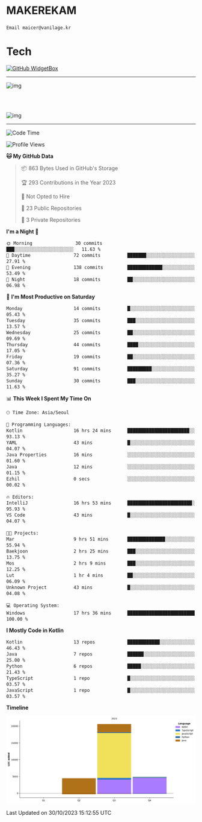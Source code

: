 # MAKEREKAM

`Email maicer@vanilage.kr`

# Tech

[![GitHub WidgetBox](https://github-widgetbox.vercel.app/api/skills?languages=python,js,ts,c,cpp,cs,java,kotlin,bash,md,html,css,xml,yaml,swift,powershell,json,R,SQL,php&tools=git,npm,gradle,nodejs,vercel,nginx&includeNames=true&theme=darkmode)](https://github.com/Jurredr/github-widgetbox)

---

![img](https://github-readme-stats.vercel.app/api/top-langs/?username=MAKEREKAM&layout=compact&theme=gruvbox)

<br>
<br>

![img](https://github-readme-stats.vercel.app/api/?username=MAKEREKAM&layout=compact&theme=gruvbox)

---

<!--START_SECTION:waka-->
![Code Time](http://img.shields.io/badge/Code%20Time-66%20hrs%2055%20mins-blue)

![Profile Views](http://img.shields.io/badge/Profile%20Views-3-blue)

**🐱 My GitHub Data** 

> 📦 863 Bytes Used in GitHub's Storage 
 > 
> 🏆 293 Contributions in the Year 2023
 > 
> 🚫 Not Opted to Hire
 > 
> 📜 23 Public Repositories 
 > 
> 🔑 3 Private Repositories 
 > 
**I'm a Night 🦉** 

```text
🌞 Morning                30 commits          ███░░░░░░░░░░░░░░░░░░░░░░   11.63 % 
🌆 Daytime                72 commits          ███████░░░░░░░░░░░░░░░░░░   27.91 % 
🌃 Evening                138 commits         █████████████░░░░░░░░░░░░   53.49 % 
🌙 Night                  18 commits          ██░░░░░░░░░░░░░░░░░░░░░░░   06.98 % 
```
📅 **I'm Most Productive on Saturday** 

```text
Monday                   14 commits          █░░░░░░░░░░░░░░░░░░░░░░░░   05.43 % 
Tuesday                  35 commits          ███░░░░░░░░░░░░░░░░░░░░░░   13.57 % 
Wednesday                25 commits          ██░░░░░░░░░░░░░░░░░░░░░░░   09.69 % 
Thursday                 44 commits          ████░░░░░░░░░░░░░░░░░░░░░   17.05 % 
Friday                   19 commits          ██░░░░░░░░░░░░░░░░░░░░░░░   07.36 % 
Saturday                 91 commits          █████████░░░░░░░░░░░░░░░░   35.27 % 
Sunday                   30 commits          ███░░░░░░░░░░░░░░░░░░░░░░   11.63 % 
```


📊 **This Week I Spent My Time On** 

```text
🕑︎ Time Zone: Asia/Seoul

💬 Programming Languages: 
Kotlin                   16 hrs 24 mins      ███████████████████████░░   93.13 % 
YAML                     43 mins             █░░░░░░░░░░░░░░░░░░░░░░░░   04.07 % 
Java Properties          16 mins             ░░░░░░░░░░░░░░░░░░░░░░░░░   01.60 % 
Java                     12 mins             ░░░░░░░░░░░░░░░░░░░░░░░░░   01.15 % 
Ezhil                    0 secs              ░░░░░░░░░░░░░░░░░░░░░░░░░   00.02 % 

🔥 Editors: 
IntelliJ                 16 hrs 53 mins      ████████████████████████░   95.93 % 
VS Code                  43 mins             █░░░░░░░░░░░░░░░░░░░░░░░░   04.07 % 

🐱‍💻 Projects: 
Mar                      9 hrs 51 mins       ██████████████░░░░░░░░░░░   55.94 % 
Baekjoon                 2 hrs 25 mins       ███░░░░░░░░░░░░░░░░░░░░░░   13.75 % 
Mos                      2 hrs 9 mins        ███░░░░░░░░░░░░░░░░░░░░░░   12.25 % 
Lut                      1 hr 4 mins         ██░░░░░░░░░░░░░░░░░░░░░░░   06.09 % 
Unknown Project          43 mins             █░░░░░░░░░░░░░░░░░░░░░░░░   04.08 % 

💻 Operating System: 
Windows                  17 hrs 36 mins      █████████████████████████   100.00 % 
```

**I Mostly Code in Kotlin** 

```text
Kotlin                   13 repos            ████████████░░░░░░░░░░░░░   46.43 % 
Java                     7 repos             ██████░░░░░░░░░░░░░░░░░░░   25.00 % 
Python                   6 repos             █████░░░░░░░░░░░░░░░░░░░░   21.43 % 
TypeScript               1 repo              █░░░░░░░░░░░░░░░░░░░░░░░░   03.57 % 
JavaScript               1 repo              █░░░░░░░░░░░░░░░░░░░░░░░░   03.57 % 
```



**Timeline**

![Lines of Code chart](https://raw.githubusercontent.com/MAKEREKAM/MAKEREKAM/main/assets/bar_graph.png)


 Last Updated on 30/10/2023 15:12:55 UTC
<!--END_SECTION:waka-->
